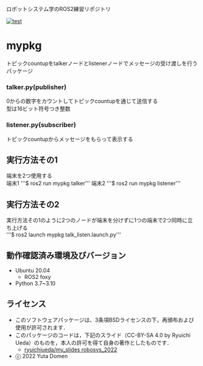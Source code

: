 ロボットシステム学のROS2練習リポジトリ

[![test](https://github.com/yutadomen/mypkg/actions/workflows/test.yml/badge.svg)](https://github.com/yutadomen/mypkg/actions/workflows/test.yml)

# mypkg
トピックcountupをtalkerノードとlistenerノードでメッセージの受け渡しを行うパッケージ

### talker.py(publisher)
0からの数字をカウントしてトピックcountupを通じて送信する   
型は16ビット符号つき整数

### listener.py(subscriber)
トピックcountupからメッセージをもらって表示する

## 実行方法その1
端末を2つ使用する   
端末1
'''$ ros2 run mypkg talker'''
端末2
'''$ ros2 run mypkg listener'''

## 実行方法その2
実行方法その1のように2つのノードが端末を分けずに1つの端末で2つ同時に立ち上げる   
'''$ ros2 launch mypkg talk_listen.launch.py'''

## 動作確認済み環境及びバージョン
* Ubuntu 20.04
  * ROS2 foxy
* Python 3.7~3.10

## ライセンス
* このソフトウェアパッケージは、3条項BSDライセンスの下，再頒布および使用が許可されます．
* このパッケージのコードは，下記のスライド（CC-BY-SA 4.0 by Ryuichi Ueda）のものを，本人の許可を得て自身の著作としたものです．
     * [ryuichiueda/my_slides robosys_2022](https://github.com/ryuichiueda/my_slides/tree/master/robosys_2022)
* ⓒ 2022 Yuta Domen


